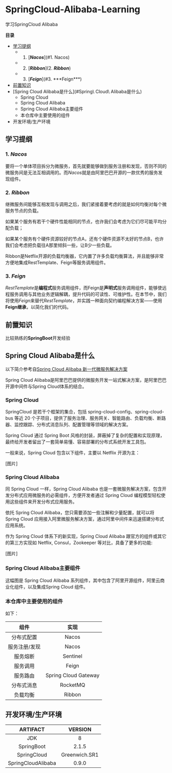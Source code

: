 # SpringCloud-Alibaba-Learning
学习SpringCloud Alibaba



**目录**

- [学习提纲](#学习提纲)
  - 1. [***Nacos***](#1. Nacos)
  - 2. [***Ribbon***](2. ***Ribbon***)
  - 3. [***Feign***](#3. \*\*\*Feign\*\*\*)
- [前置知识](#前置知识)
- [Spring Cloud Alibaba是什么](#Spring\ Cloud\ Alibaba是什么)
  - Spring Cloud
  - Spring Cloud Alibaba
  - Spring Cloud Alibaba主要组件
  - 本仓库中主要使用的组件
- 开发环境/生产环境







## 学习提纲

### 1. ***Nacos***

要将一个单体项目拆分为微服务，首先就要能够做到服务注册和发现，否则不同的微服务间是无法互相调用的。而*Nacos*就是由阿里巴巴开源的一款优秀的服务发现组件。



### 2. ***Ribbon***

继微服务间能够互相发现与调用之后，我们紧接着要考虑的就是如何均衡对每个微服务节点的负载。

如果某个服务有若干个硬件性能相同的节点，也许我们会考虑为它们尽可能平均分配负载；

如果某个服务有个硬件资源较好的节点A，还有个硬件资源不太好的节点B，也许我们会考虑把负载往A那里倾斜一些，让B少一些负载。

Ribbon是Netflix开源的负载均衡器，它内置了许多负载均衡算法，并且能够非常方便地集成RestTemplate、Feign等服务调用组件。



### 3. ***Feign***

*RestTemplate*是**编程式**服务调用组件，而Feign是**声明式**服务调用组件，能够使远程服务调用与其他业务逻辑解耦，提升代码的可读性、可维护性。在本节中，我们将使用*Feign*来替代*RestTemplate*，并实践一种面向契约编程解决方案——使用**Feign继承**，以简化我们的代码。





## 前置知识

比较熟练的**SpringBoot**开发经验





## Spring Cloud Alibaba是什么

以下简介参考自[Spring Cloud Alibaba 新一代微服务解决方案](https://yq.aliyun.com/articles/740001?utm_content=g_1000095090)



Spring Cloud Alibaba是阿里巴巴提供的微服务开发一站式解决方案，是阿里巴巴开源中间件与Spring Cloud体系的结合。



### Spring Cloud

SpringCloud 是若干个框架的集合，包括 spring-cloud-config、spring-cloud-bus 等近 20 个子项目，提供了服务治理、服务网关、智能路由、负载均衡、断路器、监控跟踪、分布式消息队列、配置管理等领域的解决方案。

Spring Cloud 通过 Spring Boot 风格的封装，屏蔽掉了复杂的配置和实现原理，最终给开发者留出了一套简单易懂、容易部署的分布式系统开发工具包。

一般来说，Spring Cloud 包含以下组件，主要以 Netflix 开源为主：

[图片]



### Spring Cloud Alibaba

同 Spring Cloud 一样，Spring Cloud Alibaba 也是一套微服务解决方案，包含开发分布式应用微服务的必需组件，方便开发者通过 Spring Cloud 编程模型轻松使用这些组件来开发分布式应用服务。

依托 Spring Cloud Alibaba，您只需要添加一些注解和少量配置，就可以将 Spring Cloud 应用接入阿里微服务解决方案，通过阿里中间件来迅速搭建分布式应用系统。

作为 Spring Cloud 体系下的新实现，Spring Cloud Alibaba 跟官方的组件或其它的第三方实现如 Netflix, Consul，Zookeeper 等对比，具备了更多的功能:

[图片]



### Spring Cloud Alibaba主要组件

这幅图是 Spring Cloud Alibaba 系列组件，其中包含了阿里开源组件，阿里云商业化组件，以及集成Spring Cloud 组件。





### 本仓库中主要使用的组件

如下：

|     组件      |         实现         |
| :-----------: | :------------------: |
|  分布式配置   |        Nacos         |
| 服务注册/发现 |        Nacos         |
|   服务熔断    |       Sentinel       |
|   服务调用    |        Feign         |
|   服务路由    | Spring Cloud Gateway |
|  分布式消息   |       RocketMQ       |
|   负载均衡    |        Ribbon        |





## 开发环境/生产环境

|    **ARTIFACT**    |  **VERSION**  |
| :----------------: | :-----------: |
|        JDK         |       8       |
|     SpringBoot     |     2.1.5     |
|    SpringCloud     | Greenwich.SR1 |
| SpringCloudAlibaba |     0.9.0     |






